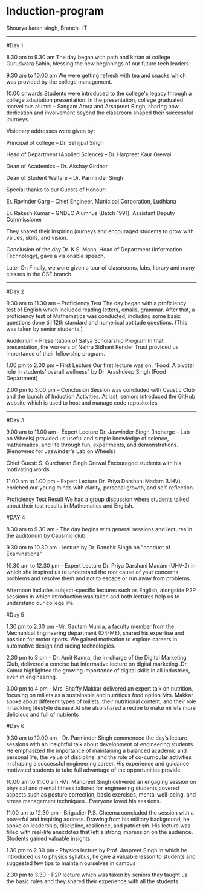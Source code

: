 # Induction-program
Shourya karan singh, Branch- IT


---

#Day 1

8.30 am to 9.30 am
The day began with path and kirtan at college Gurudwara Sahib, blessing the new beginnings of our future tech leaders.

9.30 am to 10.00 am
We were getting refresh with tea and snacks which was provided by the college management.

10.00 onwards
Students were introduced to the college's legacy through a college adaptation presentation.
In the presentation, college graduated marvellous alumni – Sangam Arora and Arshpreet Singh, sharing how dedication and involvement beyond the classroom shaped their successful journeys.

Visionary addresses were given by:

Principal of college – Dr. Sehijpal Singh

Head of Department (Applied Science) – Dr. Harpreet Kaur Grewal

Dean of Academics – Dr. Akshay Girdhar

Dean of Student Welfare – Dr. Parminder Singh


Special thanks to our Guests of Honour:

Er. Ravinder Garg – Chief Engineer, Municipal Corporation, Ludhiana

Er. Rakesh Kumar – GNDEC Alumnus (Batch 1991), Assistant Deputy Commissioner


They shared their inspiring journeys and encouraged students to grow with values, skills, and vision.

Conclusion of the day
Dr. K.S. Mann, Head of Department (Information Technology), gave a visionable speech.

Later On
Finally, we were given a tour of classrooms, labs, library and many classes in the CSE branch.


---

#Day 2

9.30 am to 11.30 am – Proficiency Test
The day began with a proficiency test of English which included reading letters, emails, grammar.
After that, a proficiency test of Mathematics was conducted, including some basic questions done till 12th standard and numerical aptitude questions.
(This was taken by senior students.)

Auditorium – Presentation of Satya Scholarship Program
In that presentation, the workers of Nehru Sidhant Kender Trust provided us importance of their fellowship program.

1.00 pm to 2.00 pm – First Lecture
Our first lecture was on:
“Food: A pivotal role in students’ overall wellness” by Dr. Arashdeep Singh (Food Department)

2.00 pm to 3.00 pm – Conclusion
Session was concluded with Caustic Club and the launch of Induction Activities.
At last, seniors introduced the GitHub website which is used to host and manage code repositories.


---

#Day 3

9.00 am to 11.00 am – Expert Lecture
Dr. Jaswinder Singh (Incharge – Lab on Wheels) provided us useful and simple knowledge of science, mathematics, and life through fun, experiments, and demonstrations.
(Renowned for Jaswinder's Lab on Wheels)

Chief Guest: S. Gurcharan Singh Grewal
Encouraged students with his motivating words.

11.00 am to 1.00 pm – Expert Lecture
Dr. Priya Darshani Madam (UHV) enriched our young minds with clarity, personal growth, and self-reflection.

Proficiency Test Result
We had a group discussion where students talked about their test results in Mathematics and English.

#DAY 4


8.30 am to 9.30 am - The day begins with general sessions and lectures in the auditorium by Causmic club

9.30 am to 10.30 am - lecture by Dr. Randhir Singh on "conduct of Examinations" 

10.30 am to 12.30 pm - Expert Lecture
Dr. Priya Darshani Madam (UHV-2) in which she inspired us to understand the root cause of your concerns  problems and resolve them and not to escape or run away from problems.

Afternoon includes subject-specific lectures such as  English, alongside P2P sessions in which introduction was taken and both lectures help us to understand our college life.

#Day 5

1.30 pm to 2.30 pm -Mr. Gautam Murria, a faculty member from the Mechanical Engineering department (D4-ME), shared his expertise and passion for motor sports. We gained motivation to explore careers in automotive design and racing technologies.

2.30 pm to 3 pm - Dr. Amit Kamra, the in-charge of the Digital Marketing Club, delivered a concise but informative lecture on digital marketing .Dr. Kamra highlighted the growing importance of digital skills in all industries, even in engineering.

3.00 pm to  4 pm - Mrs. Shaffy Makkar delivered an expert talk on nutrition, focusing on millets as a sustainable and nutritious food option.Mrs. Makkar spoke about different types of millets, their nutritional content, and their role in tackling lifestyle disease,At she also shared a recipe to make millets more delicious and full of nutrients 

#Day 6

9.30 am to 10.00 am - Dr. Parminder Singh commenced the day’s lecture sessions with an insightful talk about development of engineering students. He emphasized the importance of maintaining a balanced academic and personal life, the value of discipline, and the role of co-curricular activities in shaping a successful engineering career. His experience and guidance motivated students to take full advantage of the opportunities provide.

10.00 am to 11.00 am -Mr. Manpreet Singh delivered an engaging session on physical and mental fitness tailored for engineering students,covered aspects such as posture correction, basic exercises, mental well-being, and stress management techniques . Everyone loved his sessions. 

11.00 am to 12.30 pm - Brigadier P.S. Cheema concluded the session with a powerful and inspiring address. Drawing from his military background, he spoke on leadership, discipline, resilience, and patriotism. His lecture was filled with real-life anecdotes that left a strong impression on the audience. Students gained valuable insights.

1.30 pm to 2.30 pm - Physics lecture by Prof. Jaspreet Singh in which he introduced us to  physics syllabus, he give a valuable lesson to students and suggested few tips to maintain ourselves in campus 

2.30 pm to 3.30 - P2P lecture which was taken by seniors they taught us the basic rules and they shared their experience with all the students 






